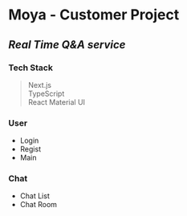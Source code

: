 # Moya - Customer Project

## _Real Time Q&A service_

### Tech Stack

> Next.js <br/>
> TypeScript <br/>
> React Material UI <br/>

### **User**

- Login
- Regist
- Main

### **Chat**

- Chat List
- Chat Room
